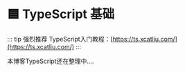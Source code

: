 # 🟦 TypeScript 基础

::: tip 强烈推荐
TypeScript入门教程：[https://ts.xcatliu.com/](https://ts.xcatliu.com/)
:::

本博客TypeScript还在整理中....






